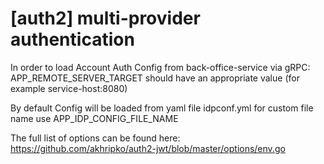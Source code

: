 # [auth2] multi-provider authentication

In order to load Account Auth Config from back-office-service via gRPC: 
APP_REMOTE_SERVER_TARGET should have an appropriate value (for example service-host:8080) 

By default Config will be loaded from yaml file idpconf.yml
for custom file name use APP_IDP_CONFIG_FILE_NAME

The full list of options can be found here: https://github.com/akhripko/auth2-jwt/blob/master/options/env.go